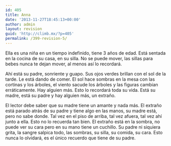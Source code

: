 ```yaml
---
id: 405
title: Anna
date: '2013-11-27T18:45:13+00:00'
author: admin
layout: revision
guid: 'http://climb.mx/?p=405'
permalink: /399-revision-5/
---
```


Ella es una niña en un tiempo indefinido, tiene 3 años de edad. Está sentada en la cocina de su casa, en su silla. No se puede mover, las sillas para bebes nunca te dejan mover, al menos así lo recordará.

Ahí está su padre, sonriente y guapo. Sus ojos verdes brillan con el sol de la tarde. Le está dando de comer. El sol hace sombras en la mesa con las cortinas y los árboles, el viento sacude los árboles y las figuras cambian erráticamente. Hay alguien más. Esto lo recordará toda su vida. Está su madre, está su padre y hay alguien más, un extraño.

El lector debe saber que su madre tiene un amante y nada más. El extraño está parado atrás de su padre y tiene algo en las manos, su madre está, pero no sabe donde. Tal vez en el piso de arriba, tal vez afuera, tal vez ahí junto a ella. Esto no lo recuerda tan bien. El extraño está en la sombra, no puede ver su cara pero en su mano tiene un cuchillo. Su padre ni siquiera grita, la sangre salpica todo, las sombras, su silla, su comida, su cara. Esto nunca lo olvidará, es el único recuerdo que tiene de su padre.